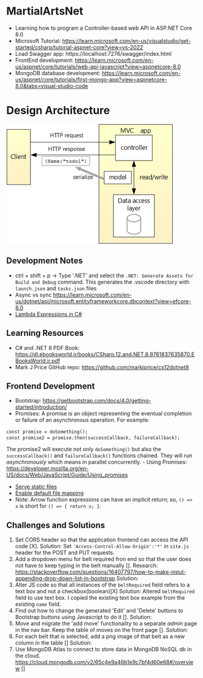 # MartialArtsNet
- Learning how to program a Controller-based web API  in ASP.NET Core 8.0
- Microsoft Tutorial: https://learn.microsoft.com/en-us/visualstudio/get-started/csharp/tutorial-aspnet-core?view=vs-2022
- Load Swagger app: https://localhost:7276/swagger/index.html
- FrontEnd development: https://learn.microsoft.com/en-us/aspnet/core/tutorials/web-api-javascript?view=aspnetcore-8.0 
- MongoDB database development: https://learn.microsoft.com/en-us/aspnet/core/tutorials/first-mongo-app?view=aspnetcore-8.0&tabs=visual-studio-code

# Design Architecture 
![MVC Pattern used in this .NET app](image.png)

## Development Notes
- ctrl + shift + p -> Type '.NET' and select the `.NET: Generate Assets for Build and Debug` command. This generates the .vscode directory with `launch.json` and `tasks.json` files
- Async vs sync https://learn.microsoft.com/en-us/dotnet/api/microsoft.entityframeworkcore.dbcontext?view=efcore-8.0
- [Lambda Expressions in C#](https://stackoverflow.com/questions/4829054/what-does-this-c-sharp-code-with-an-arrow-an-equal-sign-and-greater-than)

## Learning Resources
- C# and .NET 8 PDF Book: https://dl.ebooksworld.ir/books/CSharp.12.and.NET.8.9781837635870.EBooksWorld.ir.pdf
- Mark J Price GitHub repo: https://github.com/markjprice/cs12dotnet8

## Frontend Development
- Bootstrap: https://getbootstrap.com/docs/4.0/getting-started/introduction/
- Promises: A promise is an object representing the eventual completion or failure of an asynchronous operation. For example:
```
const promise = doSomething();
const promise2 = promise.then(successCallback, failureCallback);
```
The promise2 will execute not only `doSomething()` but also the `successCallback()` and `failureCallback()` functions chained. They will run *asynchronously* which means in parallel concurrently.
    - Using Promises: https://developer.mozilla.org/en-US/docs/Web/JavaScript/Guide/Using_promises
- [Serve static files](https://learn.microsoft.com/en-us/dotnet/api/microsoft.aspnetcore.builder.staticfileextensions.usestaticfiles?view=aspnetcore-8.0#microsoft-aspnetcore-builder-staticfileextensions-usestaticfiles(microsoft-aspnetcore-builder-iapplicationbuilder))
- [Enable default file mapping](https://learn.microsoft.com/en-us/dotnet/api/microsoft.aspnetcore.builder.defaultfilesextensions.usedefaultfiles?view=aspnetcore-8.0#microsoft-aspnetcore-builder-defaultfilesextensions-usedefaultfiles(microsoft-aspnetcore-builder-iapplicationbuilder))
- Note: Arrow function expressions can have an implicit return; so, `() => x` is short for `() => { return x; }`.

## Challenges and Solutions
1. Set CORS header so that the application frontend can access the API code [X]. Solution: Set `'Access-Control-Allow-Origin':'*'` in `site.js` header for the POST and PUT requests.
2. Add a dropdown menu for belt required fron end so that the user does not have to keep typing in the belt manually []. 
Research: https://stackoverflow.com/questions/16407797/how-to-make-input-appending-drop-down-list-in-bootstrap
Solution:
3. Alter JS code so that all instances of the `beltRequired` field refers to a text box and not a checkbox(boolean)[X] Solution: Altered `beltRequired` field to use text box. I copied the existing text box example from the existing `name` field.
4. Find out how to change the generated 'Edit' and 'Delete' buttons to Bootstrap buttons using Javascript to do it []. Solution:
5. Move and migrate the 'add move' functionality to a separate *admin* page in the nav bar. Keep the table of moves on the front page []. Solution:
6. For each belt that is selected, add a png image of that belt as a new column in the table [] Solution:
7. Use MongoDB Atlas to connect to store data in MongoDB NoSQL db in the cloud. https://cloud.mongodb.com/v2/65c4e9a46b1e9c7bf4d60e68#/overview [] 